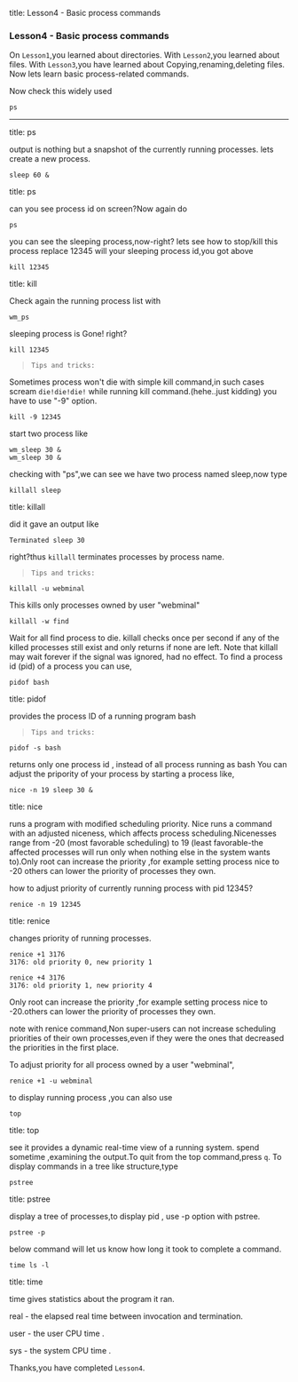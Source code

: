 title: Lesson4 - Basic process commands

### Lesson4 - Basic process commands 

On `Lesson1`,you learned about directories.
With `Lesson2`,you learned about files.
With `Lesson3`,you have learned about Copying,renaming,deleting files.
Now lets learn basic process-related commands.

Now check this widely used

	ps


----



title: ps

output is nothing but a snapshot of the currently running processes.
lets create  a new process.


	sleep 60 &


title: ps

can you see process id on screen?Now again do
	
	ps

you can see the sleeping process,now-right? lets see how to stop/kill 
this process replace 12345 will your sleeping process id,you got above

	kill 12345

title: kill

Check again the running process list with 
	
	wm_ps

sleeping process is Gone! right? 

	kill 12345


>`Tips and tricks:`

Sometimes process won't die with simple kill command,in such cases 
scream `die!die!die!` while running kill command.(hehe..just kidding)
you have to use "-9" option.

	kill -9 12345 

start two process like 

	wm_sleep 30 &
	wm_sleep 30 &

checking with "ps",we can see we have two process named sleep,now type

	killall sleep 
title: killall

did it gave an output like 
	
	Terminated sleep 30

right?thus `killall` terminates processes by process name.


>`Tips and tricks:`

	killall -u webminal

This kills only processes owned by user "webminal"

	killall -w find

Wait  for  all  find process to die. killall checks once per second if 
any of the  killed  processes  still  exist  and  only returns if none are left.
Note that killall may wait forever if the signal was ignored, had no effect.
To find a process id (pid) of a process you can use,

	pidof bash

title: pidof

provides the process ID of a running program bash

	
>`Tips and tricks:`

	pidof -s bash

returns only one process id , instead of all process running as bash
You can adjust the pripority of your process by starting a process like,

	nice -n 19 sleep 30 &

title: nice

runs a program with modified scheduling priority.
Nice runs  a command  with an adjusted niceness, which affects process 
scheduling.Nicenesses  range  from -20 (most favorable scheduling) to 
19 (least favorable-the affected processes will run only when nothing 
else in the system wants to).Only root can increase the priority ,for
example setting process nice to -20 others can lower the priority of 
processes  they own.


how to adjust priority of currently running process with pid 12345?

	renice -n 19 12345
	
title: renice

changes priority of running processes.

	
	renice +1 3176
	3176: old priority 0, new priority 1

	renice +4 3176
	3176: old priority 1, new priority 4


Only root can increase the priority ,for example setting 
process nice to -20.others can lower the priority of processes 
they own.

note with renice command,Non super-users can not increase 
scheduling priorities of their own processes,even if they were the ones
that decreased the priorities in the first place.

To adjust priority for all process owned by a user "webminal",

	renice +1 -u webminal

to display running process ,you can also use 

	top
title: top

see it provides a dynamic real-time view of a running system.
spend sometime ,examining the output.To quit from the top command,press `q`.
To display commands in a tree like structure,type

	pstree 
title: pstree

display a tree of processes,to display pid ,
use -p option with pstree.

	pstree -p

below command will let us know how long it took to complete
a command.

	time ls -l



title: time


time gives statistics about the program it ran.

real - the elapsed real time between invocation and termination.

user - the user CPU time .

sys  - the  system CPU  time .


Thanks,you have completed `Lesson4`.
